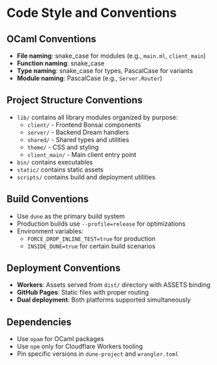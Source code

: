 # Code Style and Conventions

## OCaml Conventions
- **File naming**: snake_case for modules (e.g., `main.ml`, `client_main`)
- **Function naming**: snake_case
- **Type naming**: snake_case for types, PascalCase for variants
- **Module naming**: PascalCase (e.g., `Server.Router`)

## Project Structure Conventions
- `lib/` contains all library modules organized by purpose:
  - `client/` - Frontend Bonsai components
  - `server/` - Backend Dream handlers
  - `shared/` - Shared types and utilities
  - `theme/` - CSS and styling
  - `client_main/` - Main client entry point
- `bin/` contains executables
- `static/` contains static assets
- `scripts/` contains build and deployment utilities

## Build Conventions
- Use `dune` as the primary build system
- Production builds use `--profile=release` for optimizations
- Environment variables:
  - `FORCE_DROP_INLINE_TEST=true` for production
  - `INSIDE_DUNE=true` for certain build scenarios

## Deployment Conventions
- **Workers**: Assets served from `dist/` directory with ASSETS binding
- **GitHub Pages**: Static files with proper routing
- **Dual deployment**: Both platforms supported simultaneously

## Dependencies
- Use `opam` for OCaml packages
- Use `npm` only for Cloudflare Workers tooling
- Pin specific versions in `dune-project` and `wrangler.toml`